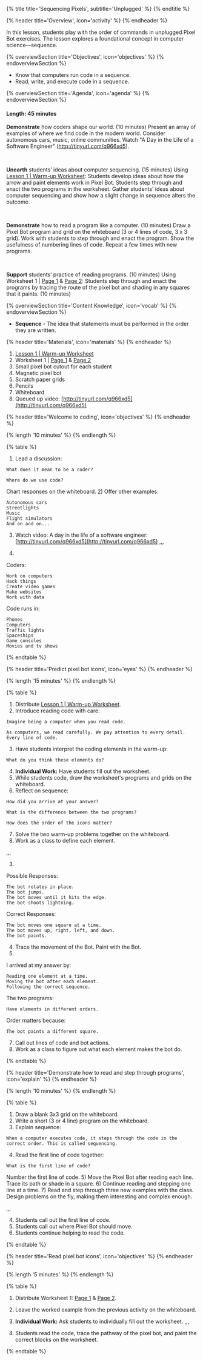 {% title title='Sequencing Pixels', subtitle='Unplugged' %}
{% endtitle %}

{% header title='Overview', icon='activity' %}
{% endheader %}

In this lesson, students play with the order of commands in unplugged Pixel Bot exercises. The lesson explores a foundational concept in computer science—sequence.

{% overviewSection title='Objectives', icon='objectives' %}
{% endoverviewSection %}

- Know that computers run code in a sequence.
- Read, write, and execute code in a sequence.

{% overviewSection title='Agenda', icon='agenda' %}
{% endoverviewSection %}

#### Length: 45 minutes

**Demonstrate** how coders shape our world. (10 minutes) Present an array of examples of where we find code in the modern world. Consider autonomous cars, music, online communities. Watch "A Day in the Life of a Software Engineer" (http://tinyurl.com/q966xd5). 

<br>

**Unearth** students’ ideas about computer sequencing. (15 minutes) Using [Lesson 1 | Warm-up Worksheet][warm-up]: Students develop ideas about how the arrow and paint elements work in Pixel Bot. Students step through and enact the two programs in the worksheet. Gather students’ ideas about computer sequencing and show how a slight change in sequence alters the outcome.  

<br>

**Demonstrate** how to read a program like a computer. (10 minutes) Draw a Pixel Bot program and grid on the whiteboard (3 or 4 lines of code, 3 x 3 grid). Work with students to step through and enact the program. Show the usefulness of numbering lines of code. Repeat a few times with new programs. 

<br>

**Support** students’ practice of reading programs. (10 minutes)
Using Worksheet 1 | [Page 1][worksheet1-1] & [Page 2][worksheet1-2]: Students step through and enact the programs by tracing the route of the pixel bot and shading in any squares that it paints. (10 minutes)

{% overviewSection title='Content Knowledge', icon='vocab' %}
{% endoverviewSection %}

- **Sequence** - The idea that statements must be performed in the order they are written.

{% header title='Materials', icon='materials' %}
{% endheader %}

1. [Lesson 1 | Warm-up Worksheet][warm-up]
1. Worksheet 1 | [Page 1][worksheet1-1] & [Page 2][worksheet1-2]
1. Small pixel bot cutout for each student
1. Magnetic pixel bot
1. Scratch paper grids
1. Pencils
1. Whiteboard
1. Queued up video: [http://tinyurl.com/q966xd5](http://tinyurl.com/q966xd5)

{% header title='Welcome to coding', icon='objectives' %}
{% endheader %}


{% length '10 minutes' %}
{% endlength %}

{% table %}

1) Lead a discussion:

```
What does it mean to be a coder?
```
```
Where do we use code?
```
Chart responses on the whiteboard.
2) Offer other examples:
```
Autonomous cars
Streetlights
Music
Flight simulators
And on and on...
```
3) Watch video: A day in the life of a software engineer: [http://tinyurl.com/q966xd5](http://tinyurl.com/q966xd5)
,,,

1)
Coders:
```
Work on computers
Hack things
Create video games
Make websites
Work with data
```
Code runs in:
```
Phones
Computers
Traffic lights
Spaceships
Game consoles
Movies and tv shows
```
{% endtable %}

{% header title='Predict pixel bot icons', icon='eyes' %}
{% endheader %}

{% length '15 minutes' %}
{% endlength %}

{% table %}

1) Distribute [Lesson 1 | Warm-up Worksheet][warm-up].
2) Introduce reading code with care:
```
Imagine being a computer when you read code.
```
```
As computers, we read carefully. We pay attention to every detail. Every line of code.
```
3) Have students interpret the coding elements in the warm-up:
```
What do you think these elements do?
```
4) **Individual Work:** Have students fill out the worksheet.
5) While students code, draw the worksheet's programs and grids on the whiteboard.
6) Reflect on sequence:
```
How did you arrive at your answer?
```
```
What is the difference between the two programs?
```
```
How does the order of the icons matter?
```
7) Solve the two warm-up problems together on the whiteboard.
8) Work as a class to define each element.

,,,

3)
Possible Responses:
```
The bot rotates in place.
The bot jumps.
The bot moves until it hits the edge.
The bot shoots lightning.
```
Correct Responses:
```
The bot moves one square at a time.
The bot moves up, right, left, and down.
The bot paints.
```
4) Trace the movement of the Bot. Paint with the Bot.
6)
I arrived at my answer by:
```
Reading one element at a time.
Moving the bot after each element.
Following the correct sequence.
```
The two programs:
```
Have elements in different orders.
```
Order matters because:
```
The bot paints a different square.
```
7) Call out lines of code and bot actions.
8) Work as a class to figure out what each element makes the bot do.

{% endtable %}

{% header title='Demonstrate how to read and step through programs', icon='explain' %}
{% endheader %}

{% length '10 minutes' %}
{% endlength %}

{% table %}

1) Draw a blank 3x3 grid on the whiteboard.
2) Write a short (3 or 4 line) program on the whiteboard.
3) Explain sequence:
```
When a computer executes code, it steps through the code in the correct order. This is called sequencing.
```
4) Read the first line of code together:
```
What is the first line of code?
```
Number the first line of code.
5) Move the Pixel Bot after reading each line. Trace its path or shade in a square.
6) Continue reading and stepping one line at a time.
7) Read and step through three new examples with the class. Design problems on the fly, making them interesting and complex enough.

,,,

4) Students call out the first line of code.
5) Students call out where Pixel Bot should move.
6) Students continue helping to read the code.


{% endtable %}

{% header title='Read pixel bot icons', icon='objectives' %}
{% endheader %}

{% length '5 minutes' %}
{% endlength %}

{% table %}

1) Distribute Worksheet 1: [Page 1][worksheet1-1] & [Page 2][worksheet1-2].
2) Leave the worked example from the previous activity on the whiteboard.
3) **Individual Work:** Ask students to individually fill out the worksheet.
,,,

3) Students read the code, trace the pathway of the pixel bot, and paint the correct blocks on the worksheet.

{% endtable %}

[warm-up]: ../worksheets/lesson1-warmup.pdf
[worksheet1-1]: ../worksheets/lesson1-worksheet1-1.pdf
[worksheet1-2]: ../worksheets/lesson1-worksheet1-2.pdf
